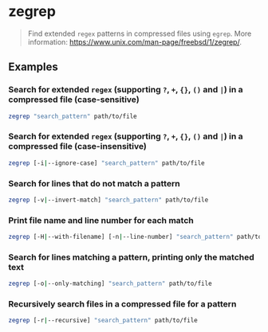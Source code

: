 # zegrep

> Find extended `regex` patterns in compressed files using `egrep`. More information: <https://www.unix.com/man-page/freebsd/1/zegrep/>.

## Examples

### Search for extended `regex` (supporting `?`, `+`, `{}`, `()` and `|`) in a compressed file (case-sensitive)

```bash
zegrep "search_pattern" path/to/file
```

### Search for extended `regex` (supporting `?`, `+`, `{}`, `()` and `|`) in a compressed file (case-insensitive)

```bash
zegrep [-i|--ignore-case] "search_pattern" path/to/file
```

### Search for lines that do not match a pattern

```bash
zegrep [-v|--invert-match] "search_pattern" path/to/file
```

### Print file name and line number for each match

```bash
zegrep [-H|--with-filename] [-n|--line-number] "search_pattern" path/to/file
```

### Search for lines matching a pattern, printing only the matched text

```bash
zegrep [-o|--only-matching] "search_pattern" path/to/file
```

### Recursively search files in a compressed file for a pattern

```bash
zegrep [-r|--recursive] "search_pattern" path/to/file
```
